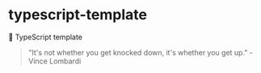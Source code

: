 # typescript-template

🌱 TypeScript template


<!-- INSPIRATIONAL_QUOTE_START -->
> "It's not whether you get knocked down, it's whether you get up." - Vince Lombardi
<!-- INSPIRATIONAL_QUOTE_END -->
